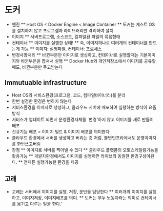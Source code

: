 # 도커
* 엔진
** Host OS < Docker Engine < Image Container
** 도커는 게스트 OS를 설치하지 않고 프로그램과 라이브러리만 격리하여 설치
* 이미지
** 서버프로그램, 소스코드, 컴파일된 파일의 묶음형태
* 컨테이너
** 이미지를 실행한 상태!
** 즉, 이미지하나로 여러개의 컨테이너를 만드는게 가능
** 이미지: 실행파일, 컨테이너: 프로세스
* 변경사항처리
** 바뀐부분만 이미지로 생성하고, 컨테이너로 실행할때는 기본이미지와 바뀐부분을 합쳐서 실행
** Docker Hub와 개인저장소에서 이미지를 공유할때도, 바뀐부분만 주고받는다
## Immutuable infrastructure
* Host OS와 서비스환경(프로그램, 코드, 컴파일바이너리)를 분리
* 한번 설정한 환경은 변하지 않는다
* 서비스환경을 이미지로 생성하고, 클라우드 서버에 배포하여 실행하는 방식이 요즘방식
* 서비스가 업데이트 되면서 운영환경자체를 '변경'하지 않고 이미지를 새로 만들어 배포
* 신규기능 배포 = 이미지 빌드 & 이미지 배포를 의미한다
* 클라우드 환경에서 서버를 생성하고 버리는 것 처럼, 불변인프라에서도 운영이미지를 한번쓰고버림
* 장점
** 이미지로 서버를 찍어낼 수 있다
** 클라우드 플랫폼의 오토스케일링기능을 활용가능
** 개발자환경에서도 이미지를 실행하면 라이브와 동일한 환경구성이된다.
** 언제든 실행가능한 환경을 제공
## 고래
* 고래는 서버에서 이미지를 실행, 저장, 운반을 담당한다
** 여러개의 이미지를 실행하고, 이미지저장, 이미지배포를 의미.
** 도커는 부두 노동자라는 의미로 컨테이너를 옮기고 다루는 일을 한다.'
